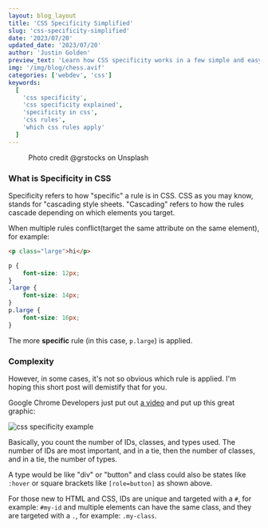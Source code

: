 ```yaml
---
layout: blog_layout
title: 'CSS Specificity Simplified'
slug: 'css-specificity-simplified'
date: '2023/07/20'
updated_date: '2023/07/20'
author: 'Justin Golden'
preview_text: 'Learn how CSS specificity works in a few simple and easy to learn examples'
img: '/img/blog/chess.avif'
categories: ['webdev', 'css']
keywords:
  [
    'css specificity',
    'css specificity explained',
    'specificity in css',
    'css rules',
    'which css rules apply'
  ]
---
```


<figure>
  <picture>
    <source type="image/avif" srcset="/img/blog/chess.avif" alt="">
    <img src="/img/blog/chess.jpg" alt="">
  </picture>
  <figcaption>Photo credit @grstocks on Unsplash</figcaption>
</figure>

### What is Specificity in CSS

Specificity refers to how "specific" a rule is in CSS. CSS as you may know, stands for "cascading style sheets. "Cascading" refers to how the rules cascade depending on which elements you target.

When multiple rules conflict(target the same attribute on the same element), for example:

```html
<p class="large">hi</p>
```

```css
p {
	font-size: 12px;
}
.large {
	font-size: 14px;
}
p.large {
	font-size: 16px;
}
```

The more **specific** rule (in this case, `p.large`) is applied.

### Complexity

However, in some cases, it's not so obvious which rule is applied. I'm hoping this short post will demistify that for you.

Google Chrome Developers just put out [a video](https://youtu.be/e8tl_yp5BQg?t=264) and put up this great graphic:

<img src="/img/blog/posts/css-specificity.jpg" alt="css specificity example">

Basically, you count the number of IDs, classes, and types used. The number of IDs are most important, and in a tie, then the number of classes, and in a tie, the number of types.

A type would be like "div" or "button" and class could also be states like `:hover` or square brackets like `[role=button]` as shown above.

For those new to HTML and CSS, IDs are unique and targeted with a `#`, for example: `#my-id` and multiple elements can have the same class, and they are targeted with a `.`, for example: `.my-class`.
